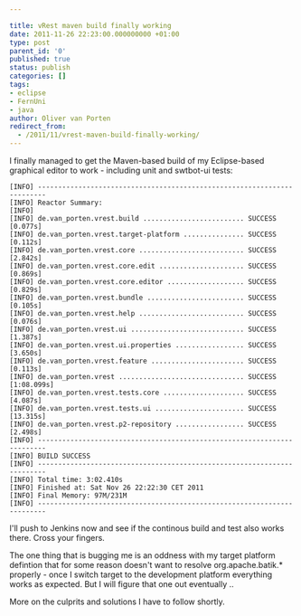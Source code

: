 ```yaml
---

title: vRest maven build finally working
date: 2011-11-26 22:23:00.000000000 +01:00
type: post
parent_id: '0'
published: true
status: publish
categories: []
tags:
- eclipse
- FernUni
- java
author: Oliver van Porten
redirect_from:
  - /2011/11/vrest-maven-build-finally-working/
---
```

I finally managed to get the Maven-based build of my Eclipse-based graphical editor to work - including unit and swtbot-ui tests:

``` text
[INFO] ------------------------------------------------------------------------
[INFO] Reactor Summary:
[INFO]
[INFO] de.van_porten.vrest.build ......................... SUCCESS [0.077s]
[INFO] de.van_porten.vrest.target-platform ............... SUCCESS [0.112s]
[INFO] de.van_porten.vrest.core .......................... SUCCESS [2.842s]
[INFO] de.van_porten.vrest.core.edit ..................... SUCCESS [0.869s]
[INFO] de.van_porten.vrest.core.editor ................... SUCCESS [0.829s]
[INFO] de.van_porten.vrest.bundle ........................ SUCCESS [0.105s]
[INFO] de.van_porten.vrest.help .......................... SUCCESS [0.076s]
[INFO] de.van_porten.vrest.ui ............................ SUCCESS [1.387s]
[INFO] de.van_porten.vrest.ui.properties ................. SUCCESS [3.650s]
[INFO] de.van_porten.vrest.feature ....................... SUCCESS [0.113s]
[INFO] de.van_porten.vrest ............................... SUCCESS [1:08.099s]
[INFO] de.van_porten.vrest.tests.core .................... SUCCESS [4.087s]
[INFO] de.van_porten.vrest.tests.ui ...................... SUCCESS [13.315s]
[INFO] de.van_porten.vrest.p2-repository ................. SUCCESS [2.498s]
[INFO] ------------------------------------------------------------------------
[INFO] BUILD SUCCESS
[INFO] ------------------------------------------------------------------------
[INFO] Total time: 3:02.410s
[INFO] Finished at: Sat Nov 26 22:22:30 CET 2011
[INFO] Final Memory: 97M/231M
[INFO] ------------------------------------------------------------------------
```

I'll push to Jenkins now and see if the continous build and test also works there. Cross your fingers.

The one thing that is bugging me is an oddness with my target platform defintion that for some reason doesn't want to resolve org.apache.batik.\* properly - once I switch target to the development platform everything works as expected. But I will figure that one out eventually ..

More on the culprits and solutions I have to follow shortly.